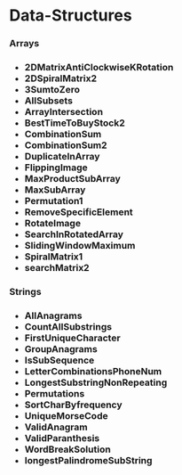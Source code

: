 <H1> Data-Structures </H1>
  
  <h3>Arrays<H3>

   <ul>
     <li>2DMatrixAntiClockwiseKRotation</li>
       <li>2DSpiralMatrix2</li>
        <li>3SumtoZero</li>
         <li>AllSubsets</li>
          <li>ArrayIntersection</li>
           <li>BestTimeToBuyStock2</li>
            <li>CombinationSum</li>
             <li>CombinationSum2</li>
              <li>DuplicateInArray</li>
               <li>FlippingImage</li>
                <li>MaxProductSubArray</li>
                 <li>MaxSubArray</li>
                  <li>Permutation1</li>
                  <li>RemoveSpecificElement</li>
                  <li>RotateImage</li>
                  <li>SearchInRotatedArray</li>
                  <li>SlidingWindowMaximum</li>
                  <li>SpiralMatrix1</li>
                  <li>searchMatrix2</li>

   </ul>

 <h3>Strings<H3>
  
  <ul>
     <li>AllAnagrams</li>
       <li>CountAllSubstrings</li>
        <li>FirstUniqueCharacter</li>
         <li>GroupAnagrams</li>
          <li>IsSubSequence</li>
           <li>LetterCombinationsPhoneNum</li>
            <li>LongestSubstringNonRepeating</li>
             <li>Permutations</li>
              <li>SortCharByfrequency</li>
               <li>UniqueMorseCode</li>
                <li>ValidAnagram</li>
                 <li>ValidParanthesis</li>
                  <li>WordBreakSolution</li>
                  <li>longestPalindromeSubString</li>
</ul>

